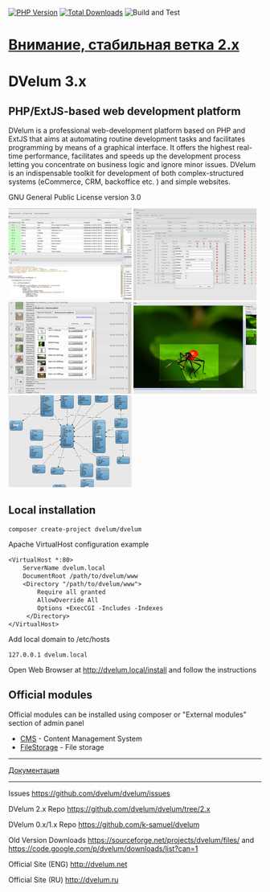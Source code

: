 [![PHP Version](https://img.shields.io/badge/php-7.4%2B-blue.svg)](https://packagist.org/packages/dvelum/dvelum)
[![Total Downloads](https://img.shields.io/packagist/dt/dvelum/dvelum.svg?style=flat-square)](https://packagist.org/packages/dvelum/dvelum)
![Build and Test](https://github.com/dvelum/dvelum/workflows/Build%20and%20Test/badge.svg?branch=dev-3.x&event=push)


[Внимание, стабильная ветка 2.x](https://github.com/dvelum/dvelum/tree/2.x)
===

DVelum 3.x
======

PHP/ExtJS-based web development platform
------


DVelum is a professional web-development platform based on PHP and ExtJS that aims at automating routine development tasks and facilitates programming by means of a graphical interface.
It offers the highest real-time performance, facilitates and speeds up the development process letting you concentrate on business logic and ignore minor issues.
DVelum is an indispensable toolkit for development of both complex-structured systems (eCommerce, CRM, backoffice etc. ) and simple websites.

GNU General Public License version 3.0

![](docs/images/1.jpeg) ![](docs/images/2.png) ![](docs/images/3.png) ![](docs/images/4.png) ![](docs/images/5.png)

Local installation
-----

```
composer create-project dvelum/dvelum
```
Apache VirtualHost configuration example
```
<VirtualHost *:80>
    ServerName dvelum.local
    DocumentRoot /path/to/dvelum/www
    <Directory "/path/to/dvelum/www">
        Require all granted
        AllowOverride All
        Options +ExecCGI -Includes -Indexes
     </Directory>
</VirtualHost>
```
Add local domain to /etc/hosts
```
127.0.0.1 dvelum.local
```

Open Web Browser at http://dvelum.local/install and follow the instructions

Official modules
-----
Official modules can be installed using composer or "External modules" section of admin panel

* [CMS](https://github.com/dvelum/module-cms) - Content Management System
* [FileStorage](https://github.com/dvelum/module-filestorage) - File storage 
---
[Документация](docs/ru/developer/readme.md)

---



Issues https://github.com/dvelum/dvelum/issues

DVelum 2.x Repo https://github.com/dvelum/dvelum/tree/2.x

DVelum 0.x/1.x Repo https://github.com/k-samuel/dvelum

Old Version Downloads https://sourceforge.net/projects/dvelum/files/ and https://code.google.com/p/dvelum/downloads/list?can=1

Official Site (ENG) http://dvelum.net

Official Site (RU)  http://dvelum.ru



